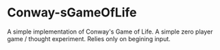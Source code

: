# Conway-sGameOfLife
A simple implementation of Conway's Game of Life. A simple zero player game / thought experiment. Relies only on begining input.
